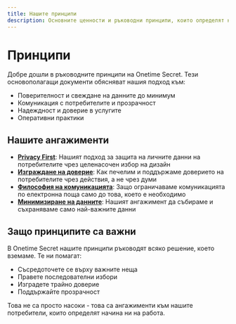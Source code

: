 ```yaml
---
title: Нашите принципи
description: Основните ценности и ръководни принципи, които определят нашия подход към поверителността и сигурността
---
```


# Принципи

Добре дошли в ръководните принципи на Onetime Secret. Тези основополагащи документи обясняват нашия подход към:

- Поверителност и свеждане на данните до минимум
- Комуникация с потребителите и прозрачност
- Надеждност и доверие в услугите
- Оперативни практики

## Нашите ангажименти

- **[Privacy First](/en/principles/privacy-first)**: Нашият подход за защита на личните данни на потребителите чрез целенасочен избор на дизайн
- **[Изграждане на доверие](/en/principles/trust)**: Как печелим и поддържаме доверието на потребителите чрез действия, а не чрез думи
- **[Философия на комуникацията](/en/principles/communication)**: Защо ограничаваме комуникацията по електронна поща само до това, което е необходимо
- **[Минимизиране на данните](/en/principles/data-minimization)**: Нашият ангажимент да събираме и съхраняваме само най-важните данни


## Защо принципите са важни

В Onetime Secret нашите принципи ръководят всяко решение, което вземаме. Те ни помагат:

- Съсредоточете се върху важните неща
- Правете последователни избори
- Изградете трайно доверие
- Поддържайте прозрачност

Това не са просто насоки - това са ангажименти към нашите потребители, които определят начина ни на работа.
